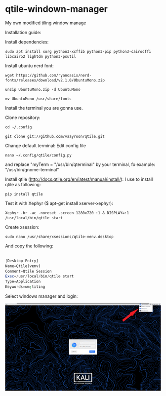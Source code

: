 # qtile-windown-manager
My own modified tiling window manage

Installation guide:

Install dependencies:
  ```
  sudo apt install xorg python3-xcffib python3-pip python3-cairocffi libcairo2 lightdm python3-psutil
  ```
  
Install ubuntu nerd font:
```
wget https://github.com/ryanoasis/nerd-fonts/releases/download/v2.1.0/UbuntuMono.zip
```
```
unzip UbuntuMono.zip -d UbuntuMono
```
```
mv UbuntuMono /usr/share/fonts
```

  Install the terminal you are gonna use.

Clone repository:
  ```
  cd ~/.config
  ```
  ```
  git clone git://github.com/vaayroon/qtile.git
  ```

  Change default terminal:
  Edit config file
  ```
  nano ~/.config/qtile/config.py
  ```
  and replace "myTerm = "/usr/bin/qterminal" by your terminal, fo example: "/usr/bin/gnome-terminal"

Install qtile (http://docs.qtile.org/en/latest/manual/install/):
  I use to install qtile as following:
  ```
  pip install qtile
  ```
    
Test it with Xephyr ($ apt-get install xserver-xephyr):
  ```
  Xephyr -br -ac -noreset -screen 1280x720 :1 & DISPLAY=:1 /usr/local/bin/qtile start
  ```

Create xsession:
  ```
  sudo nano /usr/share/xsessions/qtile-venv.desktop
  ```
  And copy the following:
```php

[Desktop Entry]
Name=Qtile(venv)
Comment=Qtile Session
Exec=/usr/local/bin/qtile start
Type=Application
Keywords=wm;tiling

```
Select windows manager and login:

![Qtile](https://github.com/vaayroon/qtile/blob/main/.screenshots/select_manager.png)
